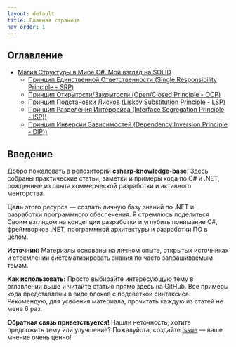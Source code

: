 ```yaml
---
layout: default
title: Главная страница
nav_order: 1
---
```

## Оглавление

*   [Магия Структуры в Мире C#. Мой взгляд на SOLID](/SOLID/SOLID.md)
    *   [Принцип Единственной Ответственности (Single Responsibility Principle - SRP)](/SOLID/SRP.md)
    *   [Принцип Открытости/Закрытости (Open/Closed Principle - OCP)](/SOLID/OCP.md)
    *   [Принцип Подстановки Лисков (Liskov Substitution Principle - LSP)](/SOLID/LSP.md)
    *   [Принцип Разделения Интерфейса (Interface Segregation Principle - ISP))](/SOLID/ISP.md)
    *   [Принцип Инверсии Зависимостей (Dependency Inversion Principle - DIP))](/SOLID/DIP.md)

## Введение

Добро пожаловать в репозиторий **csharp-knowledge-base**! Здесь собраны практические статьи, заметки и примеры кода по C# и .NET, рожденные из опыта коммерческой разработки и активного менторства.

**Цель** этого ресурса — создать личную базу знаний по .NET и разработки программного обеспечения. Я стремлюсь поделиться Своим взглядом на концепции разработки и углубить понимание C#, фреймворков .NET, программной архитектуры и разработки ПО в целом.

**Источник:** Материалы основаны на личном опыте, открытых источниках и стремлении систематизировать знания по часто запрашиваемым темам.

**Как использовать:** Просто выбирайте интересующую тему в оглавлении выше и читайте статью прямо здесь на GitHub. Все примеры кода представлены в виде блоков с подсветкой синтаксиса. Рекомендую, для усвоения материала, прочитать каждую из статей не мене 6 раз.

**Обратная связь приветствуется!** Нашли неточность, хотите предложить тему или улучшение? Пожалуйста, создайте [Issue](https://github.com/AL512/csharp-knowledge-base/issues) — ваше мнение очень ценно!